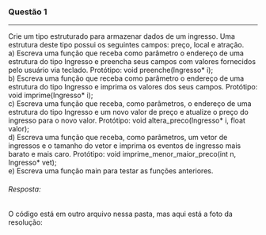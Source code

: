 ### Questão 1
---
Crie um tipo estruturado para armazenar dados de um ingresso. Uma estrutura deste tipo possui os
seguintes campos: preço, local e atração.   
a) Escreva uma função que receba como parâmetro o endereço de uma estrutura do tipo Ingresso e
preencha seus campos com valores fornecidos pelo usuário via teclado. Protótipo: void
preenche(Ingresso* i);   
b) Escreva uma função que receba como parâmetro o endereço de uma estrutura do tipo Ingresso e imprima
os valores dos seus campos. Protótipo: void imprime(Ingresso* i);   
c) Escreva uma função que receba, como parâmetros, o endereço de uma estrutura do tipo Ingresso e um
novo valor de preço e atualize o preço do ingresso para o novo valor. Protótipo: void
altera_preco(Ingresso* i, float valor);   
d) Escreva uma função que receba, como parâmetros, um vetor de ingressos e o tamanho do vetor e
imprima os eventos de ingresso mais barato e mais caro. Protótipo: void imprime_menor_maior_preco(int
n, Ingresso* vet);   
e) Escreva uma função main para testar as funções anteriores.   

###### *Resposta:* 
O código está em outro arquivo nessa pasta, mas aqui está a foto da resolução: